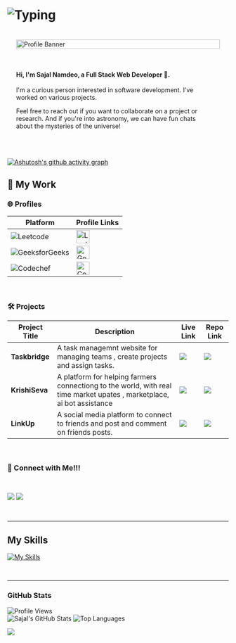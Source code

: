# ![Typing](https://readme-typing-svg.demolab.com?font=Fira+Code&weight=500&size=20&pause=1000&color=FFCC00&center=true&vCenter=true&width=550&lines=Consistency+is+what+turns+dreams+into+reality.)


<div style="display: flex; flex-wrap: wrap; gap: 20px; padding: 20px;">
  <img width="100%" height="auto" src="star-wars-gif-1.gif" alt="Profile Banner" style="flex: 1 1 100%; margin-bottom: 10px;">
  <div style="flex: 1 1 300px; padding-right: 20px;">
      <h4>Hi, I'm Sajal Namdeo, a Full Stack Web Developer 👋.</h4>
      <p>I'm a curious person interested in software development. I’ve worked on various projects.</p>
      <p>Feel free to reach out if you want to collaborate on a project or research. And if you're into astronomy, we can have fun chats about the mysteries of the universe!</p>
  </div>
</div>




<br>

[![Ashutosh's github activity graph](https://github-readme-activity-graph.vercel.app/graph?username=Ashutosh00710&theme=dracula)](https://github.com/ashutosh00710/github-readme-activity-graph)
## 🚀 My Work

### 🌐 Profiles

| Platform | Profile Links |
|----------|---------------|
| ![Leetcode](https://img.shields.io/badge/Leetcode-%231D4350.svg?style=for-the-badge&logo=leetcode&logoColor=yellow)  | [<img src="https://upload.wikimedia.org/wikipedia/commons/8/8e/LeetCode_Logo_1.png" alt="LeetCode" width="30"/>](https://leetcode.com/u/sajal0701/) |
| ![GeeksforGeeks](https://img.shields.io/badge/GeeksforGeeks-%2300C853.svg?style=for-the-badge&logo=geeksforgeeks&logoColor=white) | [<img src="https://cdn-1.webcatalog.io/catalog/geeksforgeeks/geeksforgeeks-icon-filled-256.png?v=1714774463254" alt="GeeksForGeeks" width="30"/>](https://www.geeksforgeeks.org/user/sajal0701/) |
| ![Codechef](https://img.shields.io/badge/CodeChef-%230DB7ED.svg?style=for-the-badge&logo=codechef&logoColor=black) | [<img src="https://img.icons8.com/bubbles/512/codechef.png" alt="Codechef" width="30"/>](https://www.codechef.com/users/sajal0701) |

<br>

### 🛠️ Projects

| Project Title | Description | Live Link | Repo Link |
|---------------|-------------|-----------|-----------|
| **Taskbridge** | A task managemnt website for managing teams , create projects and assign tasks. | [![](https://skillicons.dev/icons?i=react)](https://task-bridge.vercel.app/) | [![](https://skillicons.dev/icons?i=github)](https://github.com/Sajal072004/ProjectManagement-Final) |
| **KrishiSeva** | A platform for helping farmers connectiong to the world, with real time market upates , marketplace, ai bot assistance | [![](https://skillicons.dev/icons?i=react)](https://krishi-seva-web-design-second-repo.vercel.app/) | [![](https://skillicons.dev/icons?i=github)](https://github.com/Sajal072004/Krishi-Seva-web-design---second-repo) |
| **LinkUp** | A social media platform to connect to friends and post and comment on friends posts. | [![](https://skillicons.dev/icons?i=react)](https://link-up-silk.vercel.app/) | [![](https://skillicons.dev/icons?i=github)](https://github.com/Sajal072004/LinkUp) |

<br>


### 💼 Connect with Me!!!

<br>

<div>
  
[![](https://skillicons.dev/icons?i=linkedin)](https://www.linkedin.com/in/sajaln/)
[![](https://skillicons.dev/icons?i=github)](https://github.com/sajal072004)


</div>

<br>

---

## My Skills
[![My Skills](https://skillicons.dev/icons?i=js,ts,html,css,tailwind,nodejs,express,react,redux,nextjs,mongodb,prisma,postgres,mysql,git,docker,vscode,github,dsa,cp)](https://skillicons.dev)

<br>

---


### GitHub Stats
![Profile Views](https://komarev.com/ghpvc/?username=sajal072004&label=Profile%20views&color=0e75b6&style=for-the-badge)
<br>
![Sajal's GitHub Stats](https://github-readme-stats.vercel.app/api?username=sajal072004&show_icons=true&theme=radical)
![Top Languages](https://github-readme-stats.vercel.app/api/top-langs/?username=sajal072004&layout=compact&theme=radical&hide=jupyter%20notebook)

![](https://raw.githubusercontent.com/mayhemantt/mayhemantt/Update/svg/Bottom.svg)

